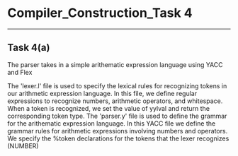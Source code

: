 # Compiler_Construction_Task 4
---------------------------------------------------------------------------------------------------------------------------------------
Task 4(a)
---------------------------------------------------------------------------------------------------------------------------------------
The parser takes in a simple arithematic expression language using YACC and Flex

The 'lexer.l' file is used to specify the lexical rules for recognizing tokens in our arithmetic expression language. In this file, we define regular expressions to recognize numbers, arithmetic operators, and whitespace. When a token is recognized, we set the value of yylval and return the corresponding token type.
The 'parser.y' file is used to define the grammar for the arithematic expression language. In this YACC file we define the grammar rules for arithmetic expressions involving numbers and operators. We specify the %token declarations for the tokens that the lexer recognizes (NUMBER)
